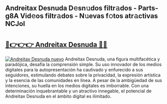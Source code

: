 ## Andreitax Desnuda D𝚎sn𝚞dos filtr𝚊dos - Parts-g8A Vid𝚎os filtr𝚊dos - N𝚞evas f𝚘tos atr𝚊ctivas NCJoI

# <h2><a href="http://mb5pdsd.tromn.icu/?c=Andreitax+Desnuda">🔗👉👉👉 Andreitax Desnuda 🔗🔗</a></h2>

[![Andreitax Desnuda nuevo](https://i.imgur.com/pEAQMta.gif)](http://mb5pdsd.tromn.icu/?c=Andreitax+Desnuda)
Andreitax Desnuda, una figura multifacética y paradójica, desafía la comprensión simple. Su uso innovador de los medios digitales para la autopresentación ha cautivado y enfurecido a sus seguidores, estimulando debates sobre la privacidad, la expresión artística y la esencia de las comunidades en línea. A pesar de la ambigüedad de sus intenciones, su huella en los medios digitales es imborrable. Con una determinación inquebrantable y un atractivo innegable, el potencial de Andreitax Desnuda en el ámbito digital es ilimitado.
